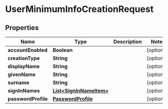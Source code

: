 
# UserMinimumInfoCreationRequest

## Properties
Name | Type | Description | Notes
------------ | ------------- | ------------- | -------------
**accountEnabled** | **Boolean** |  |  [optional]
**creationType** | **String** |  |  [optional]
**displayName** | **String** |  |  [optional]
**givenName** | **String** |  |  [optional]
**surname** | **String** |  |  [optional]
**signInNames** | [**List&lt;SignInNameItem&gt;**](SignInNameItem.md) |  |  [optional]
**passwordProfile** | [**PasswordProfile**](PasswordProfile.md) |  |  [optional]



